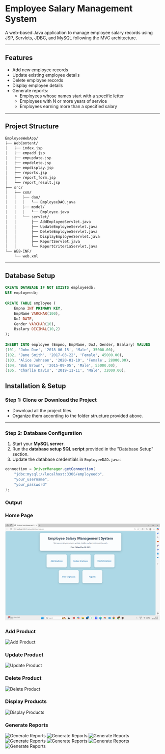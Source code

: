 # Employee Salary Management System

A web-based Java application to manage employee salary records using JSP, Servlets, JDBC, and MySQL following the MVC architecture.

---

## Features

- Add new employee records  
- Update existing employee details  
- Delete employee records  
- Display employee details  
- Generate reports:  
  - Employees whose names start with a specific letter  
  - Employees with N or more years of service  
  - Employees earning more than a specified salary  

---
## Project Structure

```
EmployeeWebApp/
├── WebContent/
│   ├── index.jsp
│   ├── empadd.jsp
│   ├── empupdate.jsp
│   ├── empdelete.jsp
│   ├── empdisplay.jsp
│   ├── reports.jsp
│   ├── report_form.jsp
│   └── report_result.jsp
├── src/
│   ├── com/
│   │   ├── dao/
│   │   │   └── EmployeeDAO.java
│   │   ├── model/
│   │   │   └── Employee.java
│   │   └── servlet/
│   │       ├── AddEmployeeServlet.java
│   │       ├── UpdateEmployeeServlet.java
│   │       ├── DeleteEmployeeServlet.java
│   │       ├── DisplayEmployeeServlet.java
│   │       ├── ReportServlet.java
│   │       └── ReportCriteriaServlet.java
└── WEB-INF/
    └── web.xml
```

---


## Database Setup

```sql
CREATE DATABASE IF NOT EXISTS employeedb;
USE employeedb;

CREATE TABLE employee (
    Empno INT PRIMARY KEY,
    EmpName VARCHAR(100),
    DoJ DATE,
    Gender VARCHAR(10),
    Bsalary DECIMAL(10,2)
);

INSERT INTO employee (Empno, EmpName, DoJ, Gender, Bsalary) VALUES
(101, 'John Doe', '2018-06-15', 'Male', 35000.00),
(102, 'Jane Smith', '2017-03-22', 'Female', 45000.00),
(103, 'Alice Johnson', '2020-01-10', 'Female', 28000.00),
(104, 'Bob Brown', '2015-09-05', 'Male', 55000.00),
(105, 'Charlie Davis', '2019-11-11', 'Male', 32000.00);

```
##  Installation & Setup

###  Step 1: Clone or Download the Project
- Download all the project files.
- Organize them according to the folder structure provided above.

---

###  Step 2: Database Configuration
1. Start your **MySQL server**.
2. Run the **database setup SQL script** provided in the "Database Setup" section.
3. Update the database credentials in `EmployeeDAO.java`:

```java
connection = DriverManager.getConnection(
    "jdbc:mysql://localhost:3306/employeedb", 
    "your_username", 
    "your_password"
);
```
### Output
### Home Page
![Home Page](https://github.com/sweekrithishetty28/Employee_Salary_Management/blob/6a364d74371104c2f325f1cbdb55ba3696d5515c/Screenshots/home.png)

###  Add Product
![Add Product](https://github.com/sweekrithishetty28/Employee-Salary-Management/blob/9c057c9e4501d9283d9b2a6a028d61cf385ce252/Screenshots/add.png)

###  Update Product
![Update Product](https://github.com/sweekrithishetty28/Employee-Salary-Management/blob/8bc067218751e191bc4dec7e31c0adba7efcf601/Screenshots/update.png)

### Delete Product
![Delete Product](https://github.com/sweekrithishetty28/Employee-Salary-Management/blob/8bc067218751e191bc4dec7e31c0adba7efcf601/Screenshots/delete.png)

###  Display Products
![Display Products](https://github.com/sweekrithishetty28/Employee-Salary-Management/blob/8bc067218751e191bc4dec7e31c0adba7efcf601/Screenshots/display.png)

### Generate Reports
![Generate Reports](https://github.com/sweekrithishetty28/Employee-Salary-Management/raw/9c057c9e4501d9283d9b2a6a028d61cf385ce252/Screenshots/report1.png)
![Generate Reports](https://github.com/sweekrithishetty28/Employee-Salary-Management/raw/9c057c9e4501d9283d9b2a6a028d61cf385ce252/Screenshots/report2.png)
![Generate Reports](https://github.com/sweekrithishetty28/Employee-Salary-Management/raw/9c057c9e4501d9283d9b2a6a028d61cf385ce252/Screenshots/report3.png)
![Generate Reports](https://github.com/sweekrithishetty28/Employee-Salary-Management/raw/9c057c9e4501d9283d9b2a6a028d61cf385ce252/Screenshots/report4.png)
![Generate Reports](https://github.com/sweekrithishetty28/Employee-Salary-Management/raw/9c057c9e4501d9283d9b2a6a028d61cf385ce252/Screenshots/report5.png)
![Generate Reports](https://github.com/sweekrithishetty28/Employee-Salary-Management/raw/9c057c9e4501d9283d9b2a6a028d61cf385ce252/Screenshots/report6.png)
![Generate Reports](https://github.com/sweekrithishetty28/Employee-Salary-Management/raw/9c057c9e4501d9283d9b2a6a028d61cf385ce252/Screenshots/report7.png)


